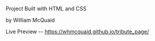 Project Built with HTML and CSS

by William McQuaid

Live Preview -- https://whmcquaid.github.io/tribute_page/
